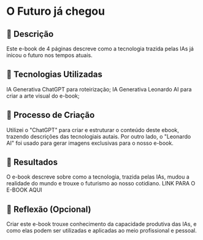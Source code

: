 # O Futuro já chegou

## 📒 Descrição
Este e-book de 4 páginas descreve como a tecnologia trazida pelas IAs já inicou o futuro nos tempos atuais. 

## 🤖 Tecnologias Utilizadas
IA Generativa ChatGPT para roteirização;
IA Generativa Leonardo AI para criar a arte visual do e-book;

## 🧐 Processo de Criação
Utilizei o "ChatGPT" para criar e estruturar o conteúdo deste ebook, trazendo descrições das tecnologiais autais. Por outro lado, o "Leonardo AI" foi usado para gerar imagens exclusivas para o nosso e-book. 

## 🚀 Resultados
O e-book descreve sobre como a tecnologia, trazida pelas IAs, mudou a realidade do mundo e trouxe o futurismo ao nosso cotidiano. 
LINK PARA O E-BOOK AQUI

## 💭 Reflexão (Opcional)
Criar este e-book trouxe conhecimento da capacidade produtiva das IAs, e como elas podem ser utilizadas e aplicadas ao meio profissional e pessoal.
